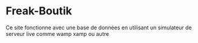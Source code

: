 # Freak-Boutik
Ce site fonctionne avec une base de données en utilisant un simulateur de serveur live comme wamp xamp ou autre
